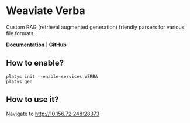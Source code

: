 # Weaviate Verba

Custom RAG (retrieval augmented generation) friendly parsers for various file formats.

**[Documentation](https://github.com/weaviate/Verba?tab=readme-ov-file#verba-walkthrough)** | **[GitHub](https://github.com/weaviate/Verba)**

## How to enable?

```
platys init --enable-services VERBA
platys gen
```

## How to use it?

Navigate to <http://10.156.72.248:28373>